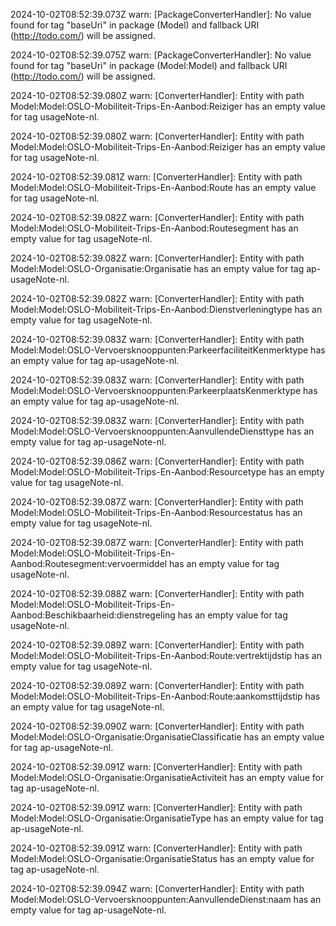 2024-10-02T08:52:39.073Z warn: [PackageConverterHandler]: No value found for tag "baseUri" in package (Model) and fallback URI (http://todo.com/) will be assigned.

2024-10-02T08:52:39.075Z warn: [PackageConverterHandler]: No value found for tag "baseUri" in package (Model:Model) and fallback URI (http://todo.com/) will be assigned.

2024-10-02T08:52:39.080Z warn: [ConverterHandler]: Entity with path Model:Model:OSLO-Mobiliteit-Trips-En-Aanbod:Reiziger has an empty value for tag usageNote-nl.

2024-10-02T08:52:39.080Z warn: [ConverterHandler]: Entity with path Model:Model:OSLO-Mobiliteit-Trips-En-Aanbod:Reiziger has an empty value for tag usageNote-nl.

2024-10-02T08:52:39.081Z warn: [ConverterHandler]: Entity with path Model:Model:OSLO-Mobiliteit-Trips-En-Aanbod:Route has an empty value for tag usageNote-nl.

2024-10-02T08:52:39.082Z warn: [ConverterHandler]: Entity with path Model:Model:OSLO-Mobiliteit-Trips-En-Aanbod:Routesegment has an empty value for tag usageNote-nl.

2024-10-02T08:52:39.082Z warn: [ConverterHandler]: Entity with path Model:Model:OSLO-Organisatie:Organisatie has an empty value for tag ap-usageNote-nl.

2024-10-02T08:52:39.082Z warn: [ConverterHandler]: Entity with path Model:Model:OSLO-Mobiliteit-Trips-En-Aanbod:Dienstverleningtype has an empty value for tag usageNote-nl.

2024-10-02T08:52:39.083Z warn: [ConverterHandler]: Entity with path Model:Model:OSLO-Vervoersknooppunten:ParkeerfaciliteitKenmerktype has an empty value for tag ap-usageNote-nl.

2024-10-02T08:52:39.083Z warn: [ConverterHandler]: Entity with path Model:Model:OSLO-Vervoersknooppunten:ParkeerplaatsKenmerktype has an empty value for tag ap-usageNote-nl.

2024-10-02T08:52:39.083Z warn: [ConverterHandler]: Entity with path Model:Model:OSLO-Vervoersknooppunten:AanvullendeDiensttype has an empty value for tag ap-usageNote-nl.

2024-10-02T08:52:39.086Z warn: [ConverterHandler]: Entity with path Model:Model:OSLO-Mobiliteit-Trips-En-Aanbod:Resourcetype has an empty value for tag usageNote-nl.

2024-10-02T08:52:39.087Z warn: [ConverterHandler]: Entity with path Model:Model:OSLO-Mobiliteit-Trips-En-Aanbod:Resourcestatus has an empty value for tag usageNote-nl.

2024-10-02T08:52:39.087Z warn: [ConverterHandler]: Entity with path Model:Model:OSLO-Mobiliteit-Trips-En-Aanbod:Routesegment:vervoermiddel has an empty value for tag usageNote-nl.

2024-10-02T08:52:39.088Z warn: [ConverterHandler]: Entity with path Model:Model:OSLO-Mobiliteit-Trips-En-Aanbod:Beschikbaarheid:dienstregeling has an empty value for tag usageNote-nl.

2024-10-02T08:52:39.089Z warn: [ConverterHandler]: Entity with path Model:Model:OSLO-Mobiliteit-Trips-En-Aanbod:Route:vertrektijdstip has an empty value for tag usageNote-nl.

2024-10-02T08:52:39.089Z warn: [ConverterHandler]: Entity with path Model:Model:OSLO-Mobiliteit-Trips-En-Aanbod:Route:aankomsttijdstip has an empty value for tag usageNote-nl.

2024-10-02T08:52:39.090Z warn: [ConverterHandler]: Entity with path Model:Model:OSLO-Organisatie:OrganisatieClassificatie has an empty value for tag ap-usageNote-nl.

2024-10-02T08:52:39.091Z warn: [ConverterHandler]: Entity with path Model:Model:OSLO-Organisatie:OrganisatieActiviteit has an empty value for tag ap-usageNote-nl.

2024-10-02T08:52:39.091Z warn: [ConverterHandler]: Entity with path Model:Model:OSLO-Organisatie:OrganisatieType has an empty value for tag ap-usageNote-nl.

2024-10-02T08:52:39.091Z warn: [ConverterHandler]: Entity with path Model:Model:OSLO-Organisatie:OrganisatieStatus has an empty value for tag ap-usageNote-nl.

2024-10-02T08:52:39.094Z warn: [ConverterHandler]: Entity with path Model:Model:OSLO-Vervoersknooppunten:AanvullendeDienst:naam has an empty value for tag ap-usageNote-nl.


